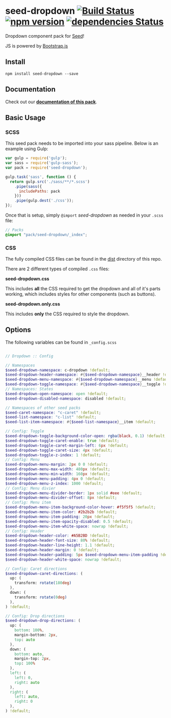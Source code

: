 # seed-dropdown [![Build Status](https://travis-ci.org/helpscout/seed-dropdown.svg?branch=master)](https://travis-ci.org/helpscout/seed-dropdown) [![npm version](https://badge.fury.io/js/seed-dropdown.svg)](https://badge.fury.io/js/seed-dropdown) [![dependencies Status](https://david-dm.org/helpscout/seed-dropdown/status.svg)](https://david-dm.org/helpscout/seed-dropdown)

Dropdown component pack for [Seed](https://github.com/helpscout/seed)!

JS is powered by [Bootstrap.js](http://getbootstrap.com/javascript/)

## Install
```
npm install seed-dropdown --save
```


## Documentation

Check out our **[documentation of this pack](http://developer.helpscout.net/seed/packs/seed-dropdown/)**.


## Basic Usage

### SCSS
This seed pack needs to be imported into your sass pipeline. Below is an example using Gulp:


```javascript
var gulp = require('gulp');
var sass = require('gulp-sass');
var pack = require('seed-dropdown');

gulp.task('sass', function () {
  return gulp.src('./sass/**/*.scss')
    .pipe(sass({
      includePaths: pack
    }))
    .pipe(gulp.dest('./css'));
});
```

Once that is setup, simply `@import` *seed-dropdown* as needed in your `.scss` file:

```scss
// Packs
@import "pack/seed-dropdown/_index";
```

### CSS

The fully compiled CSS files can be found in the [dist](https://github.com/helpscout/seed-dropdown/tree/master/dist) directory of this repo.

There are 2 different types of compiled `.css` files:

**seed-dropdown.css**

This includes **all** the CSS required to get the dropdown and all of it's parts working, which includes styles for other components (such as buttons).

**seed-dropdown.only.css**

This includes **only** the CSS required to style the dropdown.

## Options

The following variables can be found in `_config.scss`

```scss

// Dropdown :: Config

// Namespaces
$seed-dropdown-namespace: c-dropdown !default;
$seed-dropdown-header-namespace: #{$seed-dropdown-namespace}__header !default;
$seed-dropdown-menu-namespace: #{$seed-dropdown-namespace}__menu !default;
$seed-dropdown-toggle-namespace: #{$seed-dropdown-namespace}__toggle !default;
// Namespaces: States
$seed-dropdown-open-namespace: open !default;
$seed-dropdown-disabled-namespace: disabled !default;

// Namespaces of other seed packs
$seed-caret-namespace: "c-caret" !default;
$seed-list-namespace: "c-list" !default;
$seed-list-item-namespace: #{$seed-list-namespace}__item !default;

// Config: Toggle
$seed-dropdown-toggle-background-color-open: rgba(black, 0.1) !default;
$seed-dropdown-toggle-caret-enable: true !default;
$seed-dropdown-toggle-caret-margin-left: 6px !default;
$seed-dropdown-toggle-caret-size: 4px !default;
$seed-dropdown-toggle-z-index: 1 !default;
// Config: Menu
$seed-dropdown-menu-margin: 2px 0 0 !default;
$seed-dropdown-menu-max-width: 480px !default;
$seed-dropdown-menu-min-width: 160px !default;
$seed-dropdown-menu-padding: 4px 0 !default;
$seed-dropdown-menu-z-index: 1000 !default;
// Config: Menu divier
$seed-dropdown-menu-divider-border: 1px solid #eee !default;
$seed-dropdown-menu-divider-offset: 8px !default;
// Config: Menu item
$seed-dropdown-menu-item-background-color-hover: #f5f5f5 !default;
$seed-dropdown-menu-item-color: #2b2b2b !default;
$seed-dropdown-menu-item-padding: 20px !default;
$seed-dropdown-menu-item-opacity-disabled: 0.5 !default;
$seed-dropdown-menu-item-white-space: nowrap !default;
// Config: Header
$seed-dropdown-header-color: #A5B2BD !default;
$seed-dropdown-header-font-size: 80% !default;
$seed-dropdown-header-line-height: 1.1 !default;
$seed-dropdown-header-margin: 0 !default;
$seed-dropdown-header-padding: 5px $seed-dropdown-menu-item-padding !default;
$seed-dropdown-header-white-space: nowrap !default;

// Config: Caret directions
$seed-dropdown-caret-directions: (
  up: (
    transform: rotate(180deg)
  ),
  down: (
    transform: rotate(0deg)
  ),
) !default;

// Config: Drop directions
$seed-dropdown-drop-directions: (
  up: (
    bottom: 100%,
    margin-bottom: 2px,
    top: auto
  ),
  down: (
    bottom: auto,
    margin-top: 2px,
    top: 100%
  ),
  left: (
    left: 0,
    right: auto
  ),
  right: (
    left: auto,
    right: 0
  ),
) !default;
```

